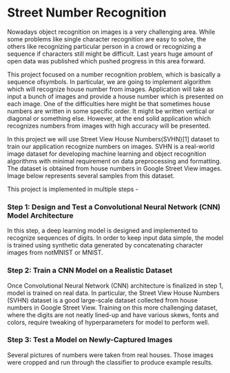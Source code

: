 # Street Number Recognition

Nowadays object recognition on images is a very challenging area. While some problems like single character recognition are easy to solve, the others like recognizing particular person in a crowd or recognizing a sequence if characters still might be difficult. Last years huge amount of open data was published which pushed progress in this area forward.


This project focused on a number recognition problem, which is basically a sequence ofsymbols. In particular, we are going to implement algorithm which will recognize house number from images. Application will take as input a bunch of images and provide a house number which is presented on each image. One of the difficulties here might be that sometimes house numbers are written in some specific order. It might be written vertical or diagonal or something else. However, at the end solid application which recognizes numbers from images with high accuracy will be presented.


In this project we will use Street View House Numbers(SVHN)[1] dataset to train our application recognize numbers on images. SVHN is a real-world image dataset for developing machine learning and object recognition algorithms with minimal requirement on data preprocessing and formatting. The dataset is obtained from house numbers in Google Street View images. Image below represents several samples from this dataset.

This project is implemented in multiple steps -

### Step 1: Design and Test a Convolutional Neural Network (CNN) Model Architecture

In this step, a deep learning model is designed and implemented to recognize sequences of digits. In order to keep input data simple, the model is trained using synthetic data generated by concatenating character images from notMNIST or MNIST.

### Step 2: Train a CNN Model on a Realistic Dataset

Once Convolutional Neural Network (CNN) architecture is finalized in step 1, model is trained on real data. In particular, the Street View House Numbers (SVHN) dataset is a good large-scale dataset collected from house numbers in Google Street View. Training on this more challenging dataset, where the digits are not neatly lined-up and have various skews, fonts and colors, require tweaking of hyperparameters for model to perform well.


### Step 3: Test a Model on Newly-Captured Images

Several pictures of numbers were taken from real houses. Those images were cropped and run through the classifier to produce example results.
